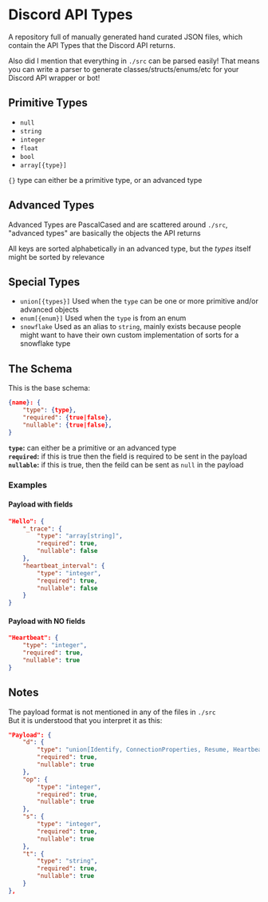 # Discord API Types

A repository full of manually generated hand curated JSON files, which
contain the API Types that the Discord API returns.

Also did I mention that everything in `./src` can be parsed easily!
That means you can write a parser to generate classes/structs/enums/etc
for your Discord API wrapper or bot!

## Primitive Types

- `null`
- `string`
- `integer`
- `float`
- `bool`
- `array[{type}]`

`{}` type can either be a primitive type, or an advanced type

## Advanced Types

Advanced Types are PascalCased and are scattered around `./src`,
"advanced types" are basically the objects the API returns

All keys are sorted alphabetically in an advanced type, but the *types*
itself might be sorted by relevance

## Special Types

- `union[{types}]` Used when the `type` can be one or more primitive
  and/or advanced objects
- `enum[{enum}]` Used when the `type` is from an enum
- `snowflake` Used as an alias to `string`, mainly exists because people
  might want to have their own custom implementation of sorts for a
  snowflake type

## The Schema

This is the base schema:

```json
{name}: {
    "type": {type},
    "required": {true|false},
    "nullable": {true|false},
}
```

**`type`:** can either be a primitive or an advanced type\
**`required`:** if this is true then the field is required to be sent
in the payload\
**`nullable`:** if this is true, then the feild can be sent as `null`
in the payload

### Examples

#### Payload with fields

```json
"Hello": {
    "_trace": {
        "type": "array[string]",
        "required": true,
        "nullable": false
    },
    "heartbeat_interval": {
        "type": "integer",
        "required": true,
        "nullable": false
    }
}
```

#### Payload with NO fields

```json
"Heartbeat": {
    "type": "integer",
    "required": true,
    "nullable": true
}
```

## Notes

The payload format is not mentioned in any of the files in `./src`\
But it is understood that you interpret it as this:

```json
"Payload": {
    "d": {
        "type": "union[Identify, ConnectionProperties, Resume, Heartbeat, RequestGuildMembers, UpdateVoiceState, UpdatePresence, Hello, Ready, Resumed, Reconnect, InvalidSession, ChannelCreate, ChannelUpdate, ChannelDelete, ChannelPinsUpdate, ThreadCreate, ThreadUpdate, ThreadDelete, ThreadListSync, ThreadMemberUpdate, ThreadMembersUpdate, GuildCreate, GuildUpdate, GuildDelete, GuildBanAdd, GuildBanRemove, GuildEmojisUpdate, GuildStickersUpdate, GuildIntegrationsUpdate, GuildMemberAdd, GuildMemberRemove, GuildMemberUpdate, GuildMembersChunk, GuildRoleCreate, GuildRoleUpdate, GuildRoleDelete, GuildScheduledEventCreate, GuildScheduledEventUpdate, GuildScheduledEventDelete, GuildScheduledEventUserAdd, GuildScheduledEventUserRemove, IntegrationCreate, IntegrationUpdate, IntegrationDelete, InteractionCreate, InviteCreate, InviteDelete, MessageCreate, MessageUpdate, MessageDelete, MessageDeleteBulk, MessageReactionAdd, MessageReactionRemove, MessageReactionRemoveAll, MessageReactionRemoveEmoji, PresenceUpdate, StageInstanceCreate, StageInstanceDelete, StageInstanceUpdate, TypingStart, UserUpdate, VoiceStateUpdate, VoiceServerUpdate, WebhooksUpdate]",
        "required": true,
        "nullable": true
    },
    "op": {
        "type": "integer",
        "required": true,
        "nullable": true
    },
    "s": {
        "type": "integer",
        "required": true,
        "nullable": true
    },
    "t": {
        "type": "string",
        "required": true,
        "nullable": true
    }
},
```
